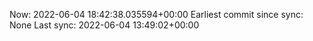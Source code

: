 Now: 2022-06-04 18:42:38.035594+00:00 Earliest commit since sync: None Last sync: 2022-06-04 13:49:02+00:00
